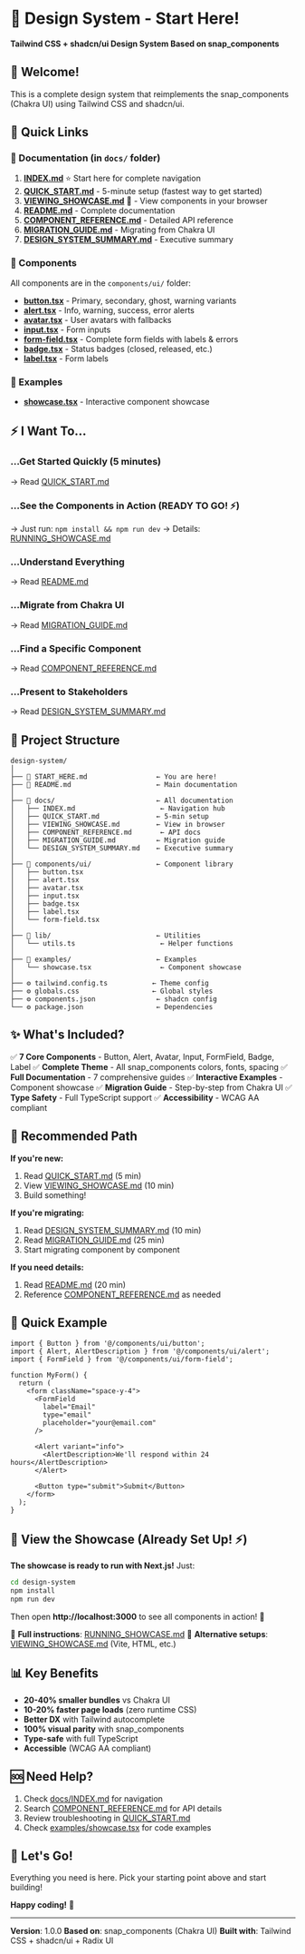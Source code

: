 # 🎨 Design System - Start Here!

**Tailwind CSS + shadcn/ui Design System Based on snap_components**

## 👋 Welcome!

This is a complete design system that reimplements the snap_components (Chakra UI) using Tailwind CSS and shadcn/ui.

## 🚀 Quick Links

### 📖 Documentation (in `docs/` folder)

1. **[INDEX.md](docs/INDEX.md)** ⭐ Start here for complete navigation
2. **[QUICK_START.md](docs/QUICK_START.md)** - 5-minute setup (fastest way to get started)
3. **[VIEWING_SHOWCASE.md](docs/VIEWING_SHOWCASE.md)** 🎨 - View components in your browser
4. **[README.md](README.md)** - Complete documentation
5. **[COMPONENT_REFERENCE.md](docs/COMPONENT_REFERENCE.md)** - Detailed API reference
6. **[MIGRATION_GUIDE.md](docs/MIGRATION_GUIDE.md)** - Migrating from Chakra UI
7. **[DESIGN_SYSTEM_SUMMARY.md](docs/DESIGN_SYSTEM_SUMMARY.md)** - Executive summary

### 🧩 Components

All components are in the `components/ui/` folder:

- **[button.tsx](components/ui/button.tsx)** - Primary, secondary, ghost, warning variants
- **[alert.tsx](components/ui/alert.tsx)** - Info, warning, success, error alerts
- **[avatar.tsx](components/ui/avatar.tsx)** - User avatars with fallbacks
- **[input.tsx](components/ui/input.tsx)** - Form inputs
- **[form-field.tsx](components/ui/form-field.tsx)** - Complete form fields with labels & errors
- **[badge.tsx](components/ui/badge.tsx)** - Status badges (closed, released, etc.)
- **[label.tsx](components/ui/label.tsx)** - Form labels

### 🎯 Examples

- **[showcase.tsx](examples/showcase.tsx)** - Interactive component showcase

## ⚡ I Want To...

### ...Get Started Quickly (5 minutes)
→ Read [QUICK_START.md](docs/QUICK_START.md)

### ...See the Components in Action (READY TO GO! ⚡)
→ Just run: `npm install && npm run dev`
→ Details: [RUNNING_SHOWCASE.md](RUNNING_SHOWCASE.md)

### ...Understand Everything
→ Read [README.md](README.md)

### ...Migrate from Chakra UI
→ Read [MIGRATION_GUIDE.md](docs/MIGRATION_GUIDE.md)

### ...Find a Specific Component
→ Read [COMPONENT_REFERENCE.md](docs/COMPONENT_REFERENCE.md)

### ...Present to Stakeholders
→ Read [DESIGN_SYSTEM_SUMMARY.md](docs/DESIGN_SYSTEM_SUMMARY.md)

## 📂 Project Structure

```
design-system/
│
├── 📄 START_HERE.md                 ← You are here!
├── 📄 README.md                     ← Main documentation
│
├── 📁 docs/                         ← All documentation
│   ├── INDEX.md                     ← Navigation hub
│   ├── QUICK_START.md              ← 5-min setup
│   ├── VIEWING_SHOWCASE.md         ← View in browser
│   ├── COMPONENT_REFERENCE.md       ← API docs
│   ├── MIGRATION_GUIDE.md          ← Migration guide
│   └── DESIGN_SYSTEM_SUMMARY.md    ← Executive summary
│
├── 📁 components/ui/                ← Component library
│   ├── button.tsx
│   ├── alert.tsx
│   ├── avatar.tsx
│   ├── input.tsx
│   ├── badge.tsx
│   ├── label.tsx
│   └── form-field.tsx
│
├── 📁 lib/                          ← Utilities
│   └── utils.ts                     ← Helper functions
│
├── 📁 examples/                     ← Examples
│   └── showcase.tsx                 ← Component showcase
│
├── ⚙️ tailwind.config.ts           ← Theme config
├── ⚙️ globals.css                  ← Global styles
├── ⚙️ components.json               ← shadcn config
└── ⚙️ package.json                  ← Dependencies
```

## ✨ What's Included?

✅ **7 Core Components** - Button, Alert, Avatar, Input, FormField, Badge, Label
✅ **Complete Theme** - All snap_components colors, fonts, spacing
✅ **Full Documentation** - 7 comprehensive guides
✅ **Interactive Examples** - Component showcase
✅ **Migration Guide** - Step-by-step from Chakra UI
✅ **Type Safety** - Full TypeScript support
✅ **Accessibility** - WCAG AA compliant

## 🎯 Recommended Path

**If you're new:**
1. Read [QUICK_START.md](docs/QUICK_START.md) (5 min)
2. View [VIEWING_SHOWCASE.md](docs/VIEWING_SHOWCASE.md) (10 min)
3. Build something!

**If you're migrating:**
1. Read [DESIGN_SYSTEM_SUMMARY.md](docs/DESIGN_SYSTEM_SUMMARY.md) (10 min)
2. Read [MIGRATION_GUIDE.md](docs/MIGRATION_GUIDE.md) (25 min)
3. Start migrating component by component

**If you need details:**
1. Read [README.md](README.md) (20 min)
2. Reference [COMPONENT_REFERENCE.md](docs/COMPONENT_REFERENCE.md) as needed

## 🚀 Quick Example

```tsx
import { Button } from '@/components/ui/button';
import { Alert, AlertDescription } from '@/components/ui/alert';
import { FormField } from '@/components/ui/form-field';

function MyForm() {
  return (
    <form className="space-y-4">
      <FormField
        label="Email"
        type="email"
        placeholder="your@email.com"
      />

      <Alert variant="info">
        <AlertDescription>We'll respond within 24 hours</AlertDescription>
      </Alert>

      <Button type="submit">Submit</Button>
    </form>
  );
}
```

## 🎨 View the Showcase (Already Set Up! ⚡)

**The showcase is ready to run with Next.js!** Just:

```bash
cd design-system
npm install
npm run dev
```

Then open **http://localhost:3000** to see all components in action! 🎉

📖 **Full instructions**: [RUNNING_SHOWCASE.md](RUNNING_SHOWCASE.md)
📖 **Alternative setups**: [VIEWING_SHOWCASE.md](docs/VIEWING_SHOWCASE.md) (Vite, HTML, etc.)

## 📊 Key Benefits

- **20-40% smaller bundles** vs Chakra UI
- **10-20% faster page loads** (zero runtime CSS)
- **Better DX** with Tailwind autocomplete
- **100% visual parity** with snap_components
- **Type-safe** with full TypeScript
- **Accessible** (WCAG AA compliant)

## 🆘 Need Help?

1. Check [docs/INDEX.md](docs/INDEX.md) for navigation
2. Search [COMPONENT_REFERENCE.md](docs/COMPONENT_REFERENCE.md) for API details
3. Review troubleshooting in [QUICK_START.md](docs/QUICK_START.md)
4. Check [examples/showcase.tsx](examples/showcase.tsx) for code examples

## 🎉 Let's Go!

Everything you need is here. Pick your starting point above and start building!

**Happy coding!** 🚀

---

**Version**: 1.0.0
**Based on**: snap_components (Chakra UI)
**Built with**: Tailwind CSS + shadcn/ui + Radix UI
